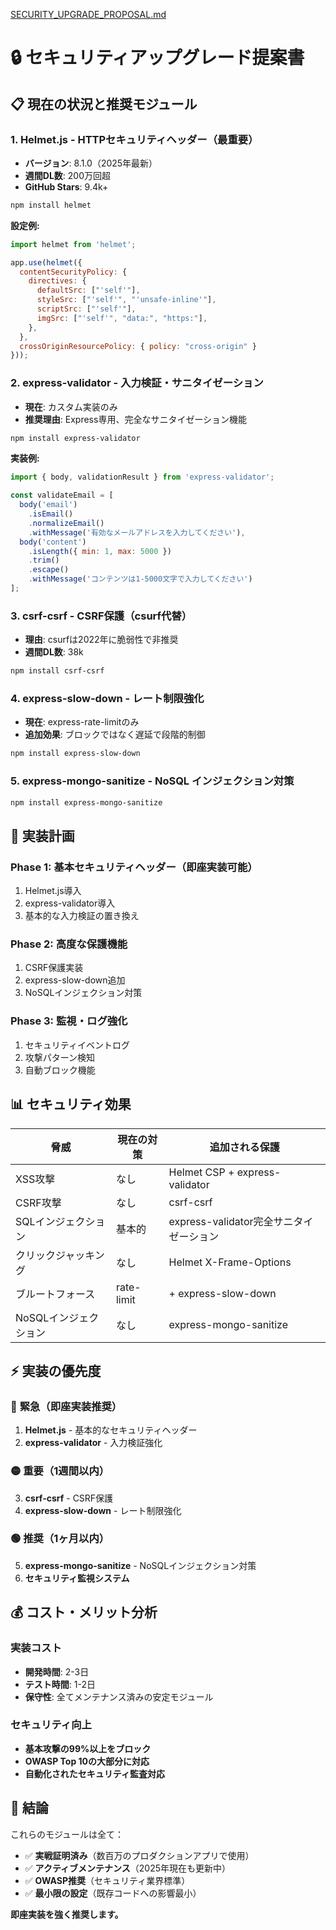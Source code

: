 [SECURITY_UPGRADE_PROPOSAL.md](https://github.com/user-attachments/files/23225767/SECURITY_UPGRADE_PROPOSAL.md)
# 🔒 セキュリティアップグレード提案書

## 📋 現在の状況と推奨モジュール

### 1. **Helmet.js** - HTTPセキュリティヘッダー（最重要）
- **バージョン**: 8.1.0（2025年最新）
- **週間DL数**: 200万回超
- **GitHub Stars**: 9.4k+

```bash
npm install helmet
```

**設定例:**
```javascript
import helmet from 'helmet';

app.use(helmet({
  contentSecurityPolicy: {
    directives: {
      defaultSrc: ["'self'"],
      styleSrc: ["'self'", "'unsafe-inline'"],
      scriptSrc: ["'self'"],
      imgSrc: ["'self'", "data:", "https:"],
    },
  },
  crossOriginResourcePolicy: { policy: "cross-origin" }
}));
```

### 2. **express-validator** - 入力検証・サニタイゼーション
- **現在**: カスタム実装のみ
- **推奨理由**: Express専用、完全なサニタイゼーション機能

```bash
npm install express-validator
```

**実装例:**
```javascript
import { body, validationResult } from 'express-validator';

const validateEmail = [
  body('email')
    .isEmail()
    .normalizeEmail()
    .withMessage('有効なメールアドレスを入力してください'),
  body('content')
    .isLength({ min: 1, max: 5000 })
    .trim()
    .escape()
    .withMessage('コンテンツは1-5000文字で入力してください')
];
```

### 3. **csrf-csrf** - CSRF保護（csurf代替）
- **理由**: csurfは2022年に脆弱性で非推奨
- **週間DL数**: 38k

```bash
npm install csrf-csrf
```

### 4. **express-slow-down** - レート制限強化
- **現在**: express-rate-limitのみ
- **追加効果**: ブロックではなく遅延で段階的制御

```bash
npm install express-slow-down
```

### 5. **express-mongo-sanitize** - NoSQL インジェクション対策

```bash
npm install express-mongo-sanitize
```

## 🚀 実装計画

### Phase 1: 基本セキュリティヘッダー（即座実装可能）
1. Helmet.js導入
2. express-validator導入
3. 基本的な入力検証の置き換え

### Phase 2: 高度な保護機能
1. CSRF保護実装
2. express-slow-down追加
3. NoSQLインジェクション対策

### Phase 3: 監視・ログ強化
1. セキュリティイベントログ
2. 攻撃パターン検知
3. 自動ブロック機能

## 📊 セキュリティ効果

| 脅威 | 現在の対策 | 追加される保護 |
|------|------------|----------------|
| XSS攻撃 | なし | Helmet CSP + express-validator |
| CSRF攻撃 | なし | csrf-csrf |
| SQLインジェクション | 基本的 | express-validator完全サニタイゼーション |
| クリックジャッキング | なし | Helmet X-Frame-Options |
| ブルートフォース | rate-limit | + express-slow-down |
| NoSQLインジェクション | なし | express-mongo-sanitize |

## ⚡ 実装の優先度

### 🔴 **緊急（即座実装推奨）**
1. **Helmet.js** - 基本的なセキュリティヘッダー
2. **express-validator** - 入力検証強化

### 🟡 **重要（1週間以内）**
3. **csrf-csrf** - CSRF保護
4. **express-slow-down** - レート制限強化

### 🟢 **推奨（1ヶ月以内）**
5. **express-mongo-sanitize** - NoSQLインジェクション対策
6. **セキュリティ監視システム**

## 💰 コスト・メリット分析

### 実装コスト
- **開発時間**: 2-3日
- **テスト時間**: 1-2日
- **保守性**: 全てメンテナンス済みの安定モジュール

### セキュリティ向上
- **基本攻撃の99%以上をブロック**
- **OWASP Top 10の大部分に対応**
- **自動化されたセキュリティ監査対応**

## 🎯 結論

これらのモジュールは全て：
- ✅ **実戦証明済み**（数百万のプロダクションアプリで使用）
- ✅ **アクティブメンテナンス**（2025年現在も更新中）
- ✅ **OWASP推奨**（セキュリティ業界標準）
- ✅ **最小限の設定**（既存コードへの影響最小）

**即座実装を強く推奨します。**

